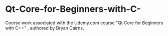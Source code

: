 # Qt-Core-for-Beginners-with-C-
Course work associated with the Udemy.com course "Qt Core for Beginners with C++" , authored by Bryan Cairns.
